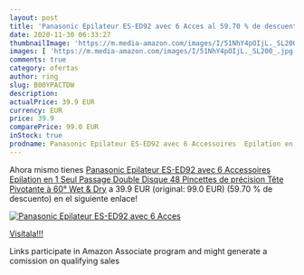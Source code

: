 ```yaml
---
layout: post
title: 'Panasonic Epilateur ES-ED92 avec 6 Acces al 59.70 % de descuento'
date: 2020-11-30 06:33:27
thumbnailImage: 'https://m.media-amazon.com/images/I/51NhY4pOIjL._SL200_.jpg'
images: [ 'https://m.media-amazon.com/images/I/51NhY4pOIjL._SL200_.jpg' ]
comments: true
category: ofertas
author: ring
slug: B00YPACTDW
description:
actualPrice: 39.9 EUR
currency: EUR
price: 39.9
comparePrice: 99.0 EUR
inStock: true
prodname: Panasonic Epilateur ES-ED92 avec 6 Accessoires  Epilation en 1 Seul Passage  Double Disque  48 Pincettes de précision  Tête Pivotante à 60°  Wet & Dry
---
```


Ahora mismo tienes [Panasonic Epilateur ES-ED92 avec 6 Accessoires  Epilation en 1 Seul Passage  Double Disque  48 Pincettes de précision  Tête Pivotante à 60°  Wet & Dry](https://www.amazon.fr/dp/B00YPACTDW/?tag=tolees0d-21) a 39.9 EUR (original: 99.0 EUR) (59.70 %  de descuento) en el siguiente enlace!

[![Panasonic Epilateur ES-ED92 avec 6 Acces](https://m.media-amazon.com/images/I/51NhY4pOIjL._SL200_.jpg)](https://www.amazon.fr/dp/B00YPACTDW/?tag=tolees0d-21)

[Visítala!!!](https://www.amazon.fr/dp/B00YPACTDW/?tag=tolees0d-21)

Links participate in Amazon Associate program and might generate a comission on qualifying sales
